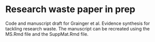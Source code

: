 # Research waste paper in prep
Code and manuscript draft for Grainger et al. Evidence synthesis for tackling research waste. The manuscript can be recreated using the MS.Rmd file and the SuppMat.Rmd file. 
